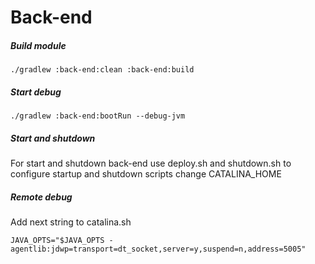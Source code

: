 # Back-end
##### Build module
    ./gradlew :back-end:clean :back-end:build
##### Start debug
    ./gradlew :back-end:bootRun --debug-jvm
    
##### Start and shutdown
For start and shutdown back-end use deploy.sh and shutdown.sh
to configure startup and shutdown scripts change CATALINA_HOME

##### Remote debug
Add next string to catalina.sh

    JAVA_OPTS="$JAVA_OPTS -agentlib:jdwp=transport=dt_socket,server=y,suspend=n,address=5005"
